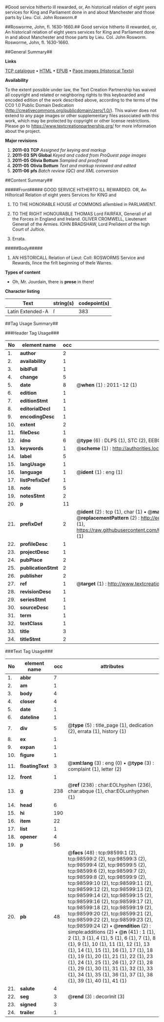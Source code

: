 #Good service hitherto ill rewarded, or, An historicall relation of eight yeers services for King and Parliament done in and about Manchester and those parts by Lieu. Col. John Rosworm.#

##Rosworme, John, fl. 1630-1660.##
Good service hitherto ill rewarded, or, An historicall relation of eight yeers services for King and Parliament done in and about Manchester and those parts by Lieu. Col. John Rosworm.
Rosworme, John, fl. 1630-1660.

##General Summary##

**Links**

[TCP catalogue](http://www.ota.ox.ac.uk/tcp/)  • 
[HTML](http://tei.it.ox.ac.uk/tcp/Texts-HTML/free/A57/A57684.html)  • 
[EPUB](http://tei.it.ox.ac.uk/tcp/Texts-EPUB/free/A57/A57684.epub) • 
[Page images (Historical Texts)](https://historicaltexts.jisc.ac.uk/eebo-13230961e)

**Availability**

To the extent possible under law, the Text Creation Partnership has waived all copyright and related or neighboring rights to this keyboarded and encoded edition of the work described above, according to the terms of the CC0 1.0 Public Domain Dedication (http://creativecommons.org/publicdomain/zero/1.0/). This waiver does not extend to any page images or other supplementary files associated with this work, which may be protected by copyright or other license restrictions. Please go to https://www.textcreationpartnership.org/ for more information about the project.

**Major revisions**

1. __2011-03__ __TCP__ *Assigned for keying and markup*
1. __2011-03__ __SPi Global__ *Keyed and coded from ProQuest page images*
1. __2011-05__ __Olivia Bottum__ *Sampled and proofread*
1. __2011-05__ __Olivia Bottum__ *Text and markup reviewed and edited*
1. __2011-06__ __pfs__ *Batch review (QC) and XML conversion*

##Content Summary##

#####Front#####
GOOD SERVICE HITHERTO ILL REWARDED. OR, An Hiſtoricall Relation of eight yeers Services for KING and
1. TO THE HONORABLE HOUSE of COMMONS aſſembled in PARLIAMENT.

1. TO THE RIGHT HONOURABLE THOMAS Lord FAIRFAX, Generall of all the Forces in England and Ireland. OLIVER CROMWELL, Lieutenant Generall of the Armies. IOHN BRADSHAW, Lord Preſident of the high Court of Juſtice.

1. Errata.

#####Body#####

1. AN HISTORICALL Relation of Lieut: Coll: ROSWORMS Service and Rewards, ſince the firſt beginning of theſe Warres.

**Types of content**

  * Oh, Mr. Jourdain, there is **prose** in there!

**Character listing**


|Text|string(s)|codepoint(s)|
|---|---|---|
|Latin Extended-A|ſ|383|

##Tag Usage Summary##

###Header Tag Usage###

|No|element name|occ|attributes|
|---|---|---|---|
|1.|__author__|2||
|2.|__availability__|1||
|3.|__biblFull__|1||
|4.|__change__|5||
|5.|__date__|8| @__when__ (1) : 2011-12 (1)|
|6.|__edition__|1||
|7.|__editionStmt__|1||
|8.|__editorialDecl__|1||
|9.|__encodingDesc__|1||
|10.|__extent__|2||
|11.|__fileDesc__|1||
|12.|__idno__|6| @__type__ (6) : DLPS (1), STC (2), EEBO-CITATION (1), OCLC (1), VID (1)|
|13.|__keywords__|1| @__scheme__ (1) : http://authorities.loc.gov/ (1)|
|14.|__label__|5||
|15.|__langUsage__|1||
|16.|__language__|1| @__ident__ (1) : eng (1)|
|17.|__listPrefixDef__|1||
|18.|__note__|5||
|19.|__notesStmt__|2||
|20.|__p__|11||
|21.|__prefixDef__|2| @__ident__ (2) : tcp (1), char (1)  •  @__matchPattern__ (2) : ([0-9\-]+):([0-9IVX]+) (1), (.+) (1)  •  @__replacementPattern__ (2) : http://eebo.chadwyck.com/downloadtiff?vid=$1&page=$2 (1), https://raw.githubusercontent.com/textcreationpartnership/Texts/master/tcpchars.xml#$1 (1)|
|22.|__profileDesc__|1||
|23.|__projectDesc__|1||
|24.|__pubPlace__|2||
|25.|__publicationStmt__|2||
|26.|__publisher__|2||
|27.|__ref__|1| @__target__ (1) : http://www.textcreationpartnership.org/docs/. (1)|
|28.|__revisionDesc__|1||
|29.|__seriesStmt__|1||
|30.|__sourceDesc__|1||
|31.|__term__|1||
|32.|__textClass__|1||
|33.|__title__|3||
|34.|__titleStmt__|2||


###Text Tag Usage###

|No|element name|occ|attributes|
|---|---|---|---|
|1.|__abbr__|7||
|2.|__am__|1||
|3.|__body__|4||
|4.|__closer__|4||
|5.|__date__|1||
|6.|__dateline__|1||
|7.|__div__|5| @__type__ (5) : title_page (1), dedication (2), errata (1), history (1)|
|8.|__ex__|1||
|9.|__expan__|1||
|10.|__figure__|1||
|11.|__floatingText__|3| @__xml:lang__ (3) : eng (0)  •  @__type__ (3) : complaint (1), letter (2)|
|12.|__front__|1||
|13.|__g__|238| @__ref__ (238) : char:EOLhyphen (236), char:abque (1), char:EOLunhyphen (1)|
|14.|__head__|6||
|15.|__hi__|190||
|16.|__item__|22||
|17.|__list__|1||
|18.|__opener__|4||
|19.|__p__|56||
|20.|__pb__|48| @__facs__ (48) : tcp:98599:1 (2), tcp:98599:2 (2), tcp:98599:3 (2), tcp:98599:4 (2), tcp:98599:5 (2), tcp:98599:6 (2), tcp:98599:7 (2), tcp:98599:8 (2), tcp:98599:9 (2), tcp:98599:10 (2), tcp:98599:11 (2), tcp:98599:12 (2), tcp:98599:13 (2), tcp:98599:14 (2), tcp:98599:15 (2), tcp:98599:16 (2), tcp:98599:17 (2), tcp:98599:18 (2), tcp:98599:19 (2), tcp:98599:20 (2), tcp:98599:21 (2), tcp:98599:22 (2), tcp:98599:23 (2), tcp:98599:24 (2)  •  @__rendition__ (2) : simple:additions (2)  •  @__n__ (41) : 1 (1), 2 (1), 3 (1), 4 (1), 5 (1), 6 (1), 7 (1), 8 (1), 9 (1), 10 (1), 11 (1), 12 (1), 13 (1), 14 (1), 15 (1), 16 (1), 17 (1), 18 (1), 19 (1), 20 (1), 21 (1), 22 (1), 23 (1), 24 (1), 25 (1), 26 (1), 27 (1), 28 (1), 29 (1), 30 (1), 31 (1), 32 (1), 33 (1), 34 (1), 35 (1), 36 (1), 37 (1), 38 (1), 39 (1), 40 (1), 41 (1)|
|21.|__salute__|4||
|22.|__seg__|3| @__rend__ (3) : decorInit (3)|
|23.|__signed__|3||
|24.|__trailer__|1||
